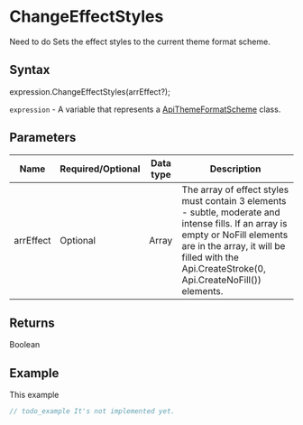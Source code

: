 # ChangeEffectStyles

Need to do Sets the effect styles to the current theme format scheme.

## Syntax

expression.ChangeEffectStyles(arrEffect?);

`expression` - A variable that represents a [ApiThemeFormatScheme](../ApiThemeFormatScheme.md) class.

## Parameters

| **Name** | **Required/Optional** | **Data type** | **Description** |
| ------------- | ------------- | ------------- | ------------- |
| arrEffect | Optional | Array | The array of effect styles must contain 3 elements - subtle, moderate and intense fills. If an array is empty or NoFill elements are in the array, it will be filled with the Api.CreateStroke(0, Api.CreateNoFill()) elements. |

## Returns

Boolean

## Example

This example

```javascript
// todo_example It's not implemented yet.
```